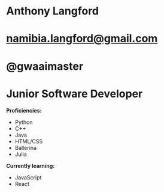 # Anthony Langford 
# namibia.langford@gmail.com #
# @gwaaimaster #

# Junior Software Developer
**Proficiencies:**
 - Python
 - C++
 - Java
 - HTML/CSS
 - Ballerina 
 - Julia

**Currently learning:**
 - JavaScript
 - React

